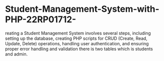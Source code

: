 # Student-Management-System-with-PHP-22RP01712-

reating a Student Management System involves several steps, including setting up the database, creating PHP scripts for CRUD (Create, Read, Update, Delete) operations, handling user authentication, and ensuring proper error handling and validation
there is two tables which is students and admin.

